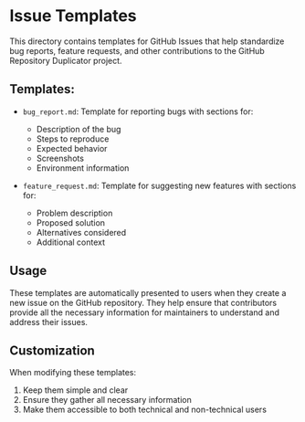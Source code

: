 # Issue Templates

This directory contains templates for GitHub Issues that help standardize bug reports, feature requests, and other contributions to the GitHub Repository Duplicator project.

## Templates:

- `bug_report.md`: Template for reporting bugs with sections for:
  - Description of the bug
  - Steps to reproduce
  - Expected behavior
  - Screenshots
  - Environment information

- `feature_request.md`: Template for suggesting new features with sections for:
  - Problem description
  - Proposed solution
  - Alternatives considered
  - Additional context

## Usage

These templates are automatically presented to users when they create a new issue on the GitHub repository. They help ensure that contributors provide all the necessary information for maintainers to understand and address their issues.

## Customization

When modifying these templates:
1. Keep them simple and clear
2. Ensure they gather all necessary information
3. Make them accessible to both technical and non-technical users 